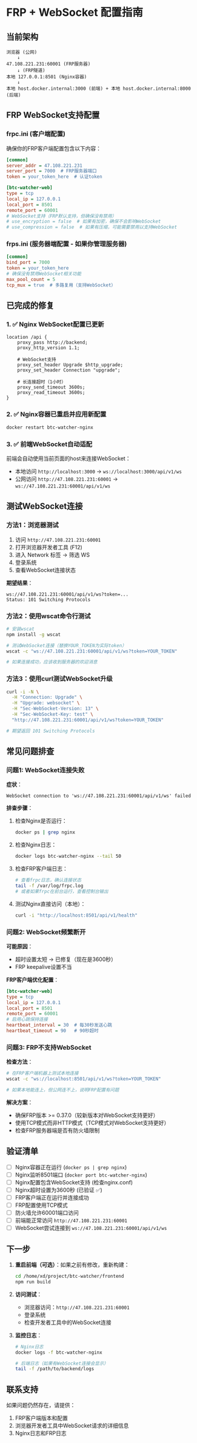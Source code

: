 # FRP + WebSocket 配置指南

## 当前架构

```
浏览器 (公网)
    ↓
47.108.221.231:60001 (FRP服务器)
    ↓ (FRP隧道)
本地 127.0.0.1:8501 (Nginx容器)
    ↓
本地 host.docker.internal:3000 (前端) + 本地 host.docker.internal:8000 (后端)
```

## FRP WebSocket支持配置

### frpc.ini (客户端配置)

确保你的FRP客户端配置包含以下内容：

```ini
[common]
server_addr = 47.108.221.231
server_port = 7000  # FRP服务器端口
token = your_token_here  # 认证token

[btc-watcher-web]
type = tcp
local_ip = 127.0.0.1
local_port = 8501
remote_port = 60001
# WebSocket支持（FRP默认支持，但确保没有禁用）
# use_encryption = false  # 如果有加密，确保不会影响WebSocket
# use_compression = false  # 如果有压缩，可能需要禁用以支持WebSocket
```

### frps.ini (服务器端配置 - 如果你管理服务器)

```ini
[common]
bind_port = 7000
token = your_token_here
# 确保没有禁用WebSocket相关功能
max_pool_count = 5
tcp_mux = true  # 多路复用（支持WebSocket）
```

## 已完成的修复

### 1. ✅ Nginx WebSocket配置已更新

```nginx
location /api {
    proxy_pass http://backend;
    proxy_http_version 1.1;

    # WebSocket支持
    proxy_set_header Upgrade $http_upgrade;
    proxy_set_header Connection "upgrade";

    # 长连接超时（1小时）
    proxy_send_timeout 3600s;
    proxy_read_timeout 3600s;
}
```

### 2. ✅ Nginx容器已重启并应用新配置

```bash
docker restart btc-watcher-nginx
```

### 3. ✅ 前端WebSocket自动适配

前端会自动使用当前页面的host来连接WebSocket：
- 本地访问 `http://localhost:3000` → `ws://localhost:3000/api/v1/ws`
- 公网访问 `http://47.108.221.231:60001` → `ws://47.108.221.231:60001/api/v1/ws`

## 测试WebSocket连接

### 方法1：浏览器测试

1. 访问 `http://47.108.221.231:60001`
2. 打开浏览器开发者工具 (F12)
3. 进入 Network 标签 → 筛选 WS
4. 登录系统
5. 查看WebSocket连接状态

**期望结果**：
```
ws://47.108.221.231:60001/api/v1/ws?token=...
Status: 101 Switching Protocols
```

### 方法2：使用wscat命令行测试

```bash
# 安装wscat
npm install -g wscat

# 测试WebSocket连接（替换YOUR_TOKEN为实际token）
wscat -c "ws://47.108.221.231:60001/api/v1/ws?token=YOUR_TOKEN"

# 如果连接成功，应该收到服务器的欢迎消息
```

### 方法3：使用curl测试WebSocket升级

```bash
curl -i -N \
  -H "Connection: Upgrade" \
  -H "Upgrade: websocket" \
  -H "Sec-WebSocket-Version: 13" \
  -H "Sec-WebSocket-Key: test" \
  "http://47.108.221.231:60001/api/v1/ws?token=YOUR_TOKEN"

# 期望返回 101 Switching Protocols
```

## 常见问题排查

### 问题1: WebSocket连接失败

**症状**：
```
WebSocket connection to 'ws://47.108.221.231:60001/api/v1/ws' failed
```

**排查步骤**：

1. 检查Nginx是否运行：
   ```bash
   docker ps | grep nginx
   ```

2. 检查Nginx日志：
   ```bash
   docker logs btc-watcher-nginx --tail 50
   ```

3. 检查FRP客户端日志：
   ```bash
   # 查看frpc日志，确认连接状态
   tail -f /var/log/frpc.log
   # 或者如果frpc在前台运行，查看控制台输出
   ```

4. 测试Nginx直接访问（本地）：
   ```bash
   curl -i "http://localhost:8501/api/v1/health"
   ```

### 问题2: WebSocket频繁断开

**可能原因**：
- 超时设置太短 → 已修复（现在是3600秒）
- FRP keepalive设置不当

**FRP客户端优化配置**：
```ini
[btc-watcher-web]
type = tcp
local_ip = 127.0.0.1
local_port = 8501
remote_port = 60001
# 启用心跳保持连接
heartbeat_interval = 30  # 每30秒发送心跳
heartbeat_timeout = 90   # 90秒超时
```

### 问题3: FRP不支持WebSocket

**检查方法**：
```bash
# 在FRP客户端机器上测试本地连接
wscat -c "ws://localhost:8501/api/v1/ws?token=YOUR_TOKEN"

# 如果本地能连上，但公网连不上，说明FRP配置有问题
```

**解决方案**：
- 确保FRP版本 >= 0.37.0（较新版本对WebSocket支持更好）
- 使用TCP模式而非HTTP模式（TCP模式对WebSocket支持更好）
- 检查FRP服务器端是否有防火墙限制

## 验证清单

- [ ] Nginx容器正在运行 (`docker ps | grep nginx`)
- [ ] Nginx监听8501端口 (`docker port btc-watcher-nginx`)
- [ ] Nginx配置包含WebSocket支持 (检查nginx.conf)
- [ ] Nginx超时设置为3600秒 (已验证 ✅)
- [ ] FRP客户端正在运行并连接成功
- [ ] FRP配置使用TCP模式
- [ ] 防火墙允许60001端口访问
- [ ] 前端能正常访问 `http://47.108.221.231:60001`
- [ ] WebSocket尝试连接到 `ws://47.108.221.231:60001/api/v1/ws`

## 下一步

1. **重启前端（可选）**：如果之前有修改，重新构建：
   ```bash
   cd /home/xd/project/btc-watcher/frontend
   npm run build
   ```

2. **访问测试**：
   - 浏览器访问：`http://47.108.221.231:60001`
   - 登录系统
   - 检查开发者工具中的WebSocket连接

3. **监控日志**：
   ```bash
   # Nginx日志
   docker logs -f btc-watcher-nginx

   # 后端日志（如果有WebSocket连接会显示）
   tail -f /path/to/backend/logs
   ```

## 联系支持

如果问题仍然存在，请提供：
1. FRP客户端版本和配置
2. 浏览器开发者工具中WebSocket请求的详细信息
3. Nginx日志和FRP日志
